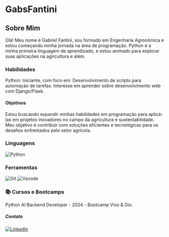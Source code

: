 # GabsFantini

## Sobre Mim

Olá! Meu nome é Gabriel Fantini, sou formado em Engenharia Agronômica e estou começando minha jornada na área de programação. Python é a minha primeira linguagem de aprendizado, e estou animado para explorar suas aplicações na agricultura e além.

### Habilidades

Python: Iniciante, com foco em:
Desenvolvimento de scripts para automação de tarefas.
Interesse em aprender sobre desenvolvimento web com Django/Flask.

#### Objetivos
Estou buscando expandir minhas habilidades em programação para aplicá-las em projetos inovadores no campo da agricultura e sustentabilidade. Meu objetivo é contribuir com soluções eficientes e tecnológicas para os desafios enfrentados pelo setor agrícola.

### Linguagens 

![Python](https://img.shields.io/badge/python-3670A0?style=for-the-badge&logo=python&logoColor=ffdd54)

### Ferramentas

![Git](https://img.shields.io/badge/GIT-E44C30?style=for-the-badge&logo=git&logoColor=white)
![Vscode](https://img.shields.io/badge/Vscode-007ACC?style=for-the-badge&logo=visual-studio-code&logoColor=white)

### 📚 Cursos e Bootcamps

Python AI Backend Developer - 2024 - Bootcamp Vivo & Dio.

##### Contato

[![LinkedIn](https://img.shields.io/badge/LinkedIn-0077B5?style=for-the-badge&logo=linkedin&logoColor=white)](https://www.linkedin.com/in/gabriel-fantini-61b814252/)
